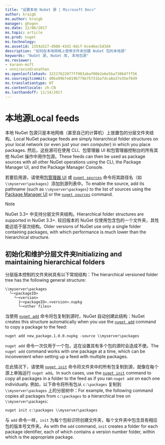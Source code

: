 ```yaml
---
title: "设置本地 NuGet 源 | Microsoft Docs"
author: kraigb
ms.author: kraigb
manager: ghogen
ms.date: 12/06/2017
ms.topic: article
ms.prod: nuget
ms.technology: 
ms.assetid: 1354a527-d988-43d1-8dcf-6ce46ec5d3d4
description: "如何在本地网络上使用文件夹创建 NuGet 包的本地源"
keywords: "NuGet 源, NuGet 库, 本地包源"
ms.reviewer:
- karann-msft
- unniravindranathan
ms.openlocfilehash: 32217622077ff983abaf00b2e6e5baf3064fff56
ms.sourcegitcommit: d0ba99bfe019b779b75731bafdca8a37e35ef0d9
ms.translationtype: HT
ms.contentlocale: zh-CN
ms.lasthandoff: 12/14/2017
---
```

# <a name="local-feeds"></a><span data-ttu-id="fc72d-104">本地源</span><span class="sxs-lookup"><span data-stu-id="fc72d-104">Local feeds</span></span>

<span data-ttu-id="fc72d-105">本地 NuGet 包源只是本地网络（甚至自己的计算机）上放置包的分层文件夹结构。</span><span class="sxs-lookup"><span data-stu-id="fc72d-105">Local NuGet package feeds are simply hierarchical folder structures on your local network (or even just your own computer) in which you place packages.</span></span> <span data-ttu-id="fc72d-106">然后，这些源可在使用 CLI、包管理器 UI 和包管理器控制台的所有其他 NuGet 操作中用作包源。</span><span class="sxs-lookup"><span data-stu-id="fc72d-106">These feeds can then be used as package sources with all other NuGet operations using the CLI, the Package Manager UI, and the Package Manager Console.</span></span>

<span data-ttu-id="fc72d-107">若要启用源，请使用[包管理器 UI](../tools/package-manager-ui.md#package-sources) 或 [`nuget sources`](../tools/cli-ref-sources.md) 命令将其路径名（如 `\\myserver\packages`）添加到源列表中。</span><span class="sxs-lookup"><span data-stu-id="fc72d-107">To enable the source, add its pathname (such as `\\myserver\packages`) to the list of sources using the [Package Manager UI](../tools/package-manager-ui.md#package-sources) or the [`nuget sources`](../tools/cli-ref-sources.md) command.</span></span>

> [!Note]
> <span data-ttu-id="fc72d-108">NuGet 3.3+ 中支持分层文件夹结构。</span><span class="sxs-lookup"><span data-stu-id="fc72d-108">Hierarchical folder structures are supported in NuGet 3.3+.</span></span> <span data-ttu-id="fc72d-109">较旧版本的 NuGet 仅使用包含包的一个文件夹，其性能远低于层次结构。</span><span class="sxs-lookup"><span data-stu-id="fc72d-109">Older versions of NuGet use only a single folder containing packages, with which performance is much lower than the hierarchical structure.</span></span>

## <a name="initializing-and-maintaining-hierarchical-folders"></a><span data-ttu-id="fc72d-110">初始化和维护分层文件夹</span><span class="sxs-lookup"><span data-stu-id="fc72d-110">Initializing and maintaining hierarchical folders</span></span>

<span data-ttu-id="fc72d-111">分层版本控制的文件夹树具有以下常规结构：</span><span class="sxs-lookup"><span data-stu-id="fc72d-111">The hierarchical versioned folder tree has the following general structure:</span></span>

    \\myserver\packages
      └─<packageID>
        └─<version>
          ├─<packageID>.<version>.nupkg
          └─<other files>

<span data-ttu-id="fc72d-112">当使用 [`nuget add`](../tools/cli-ref-add.md) 命令将包复制到源时，NuGet 自动创建此结构：</span><span class="sxs-lookup"><span data-stu-id="fc72d-112">NuGet creates this structure automatically when you use the [`nuget add`](../tools/cli-ref-add.md) command to copy a package to the feed:</span></span>

```
nuget add new_package.1.0.0.nupkg -source \\myserver\packages
```

<span data-ttu-id="fc72d-113">`nuget add` 命令一次仅用于一个包，这在设置具有多个包的源时会造成不便。</span><span class="sxs-lookup"><span data-stu-id="fc72d-113">The `nuget add` command works with one package at a time, which can be inconvenient when setting up a feed with multiple packages.</span></span>

<span data-ttu-id="fc72d-114">在此情况下，请使用 [`nuget init`](../tools/cli-ref-init.md) 命令将文件夹中的所有包复制到源，就像在每个源上单独运行 `nuget add`。</span><span class="sxs-lookup"><span data-stu-id="fc72d-114">In such cases, use the [`nuget init`](../tools/cli-ref-init.md) command to copy all packages in a folder to the feed as if you ran `nuget add` on each one individually.</span></span> <span data-ttu-id="fc72d-115">例如，以下命令将所有包从 `c:\packages` 复制到 `\\myserver\packages` 上的分层树中：</span><span class="sxs-lookup"><span data-stu-id="fc72d-115">For example, the following command copies all packages from `c:\packages` to a hierarchical tree on `\\myserver\packages`:</span></span>

```
nuget init c:\packages \\myserver\packages
```

<span data-ttu-id="fc72d-116">与 `add` 命令一样，`init` 为每个包标识符创建文件夹，每个文件夹中包含具有相应包的版本号文件夹。</span><span class="sxs-lookup"><span data-stu-id="fc72d-116">As with the `add` command, `init` creates a folder for each package identifier, each of which contains a version number folder, within which is the appropriate package.</span></span>
